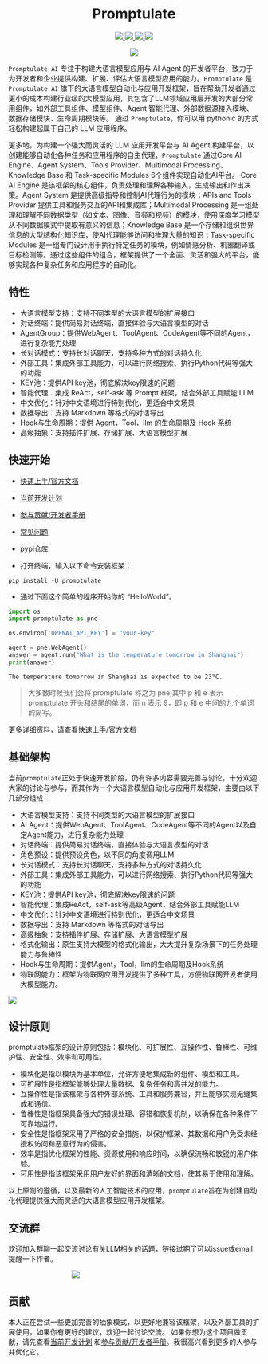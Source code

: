 <h1 align="center">
    Promptulate
</h1>

<p align="center">
    <a target="_blank" href="">
        <img src="https://img.shields.io/github/license/Undertone0809/promptulate.svg?style=flat-square" />
    </a>
    <a target="_blank" href=''>
        <img src="https://img.shields.io/github/release/Undertone0809/promptulate/all.svg?style=flat-square"/>
    </a>
    <a target="_blank" href=''>
        <img src="https://bestpractices.coreinfrastructure.org/projects/3018/badge"/>
   </a>
    <a target="_blank" href=''>
        <img src="https://static.pepy.tech/personalized-badge/promptulate?period=month&units=international_system&left_color=grey&right_color=blue&left_text=Downloads/Week"/>
    </a>
</p>

<p align="center">
  <img src="https://zeeland-bucket.oss-cn-beijing.aliyuncs.com/images/promptulate_logo_new.png"/>
</p>

`Promptulate AI` 专注于构建大语言模型应用与 AI Agent 的开发者平台，致力于为开发者和企业提供构建、扩展、评估大语言模型应用的能力。`Promptulate` 是 `Promptulate AI` 旗下的大语言模型自动化与应用开发框架，旨在帮助开发者通过更小的成本构建行业级的大模型应用，其包含了LLM领域应用层开发的大部分常用组件，如外部工具组件、模型组件、Agent 智能代理、外部数据源接入模块、数据存储模块、生命周期模块等。 通过 `Promptulate`，你可以用 pythonic 的方式轻松构建起属于自己的 LLM 应用程序。

更多地，为构建一个强大而灵活的 LLM 应用开发平台与 AI Agent 构建平台，以创建能够自动化各种任务和应用程序的自主代理，`Promptulate` 通过Core
AI Engine、Agent System、Tools Provider、Multimodal Processing、Knowledge Base 和 Task-specific Modules
6个组件实现自动化AI平台。 Core AI Engine 是该框架的核心组件，负责处理和理解各种输入，生成输出和作出决策。Agent
System 是提供高级指导和控制AI代理行为的模块；APIs and Tools Provider 提供工具和服务交互的API和集成库；Multimodal
Processing 是一组处理和理解不同数据类型（如文本、图像、音频和视频）的模块，使用深度学习模型从不同数据模式中提取有意义的信息；Knowledge
Base 是一个存储和组织世界信息的大型结构化知识库，使AI代理能够访问和推理大量的知识；Task-specific
Modules 是一组专门设计用于执行特定任务的模块，例如情感分析、机器翻译或目标检测等。通过这些组件的组合，框架提供了一个全面、灵活和强大的平台，能够实现各种复杂任务和应用程序的自动化。

## 特性

- 大语言模型支持：支持不同类型的大语言模型的扩展接口
- 对话终端：提供简易对话终端，直接体验与大语言模型的对话
- AgentGroup：提供WebAgent、ToolAgent、CodeAgent等不同的Agent，进行复杂能力处理
- 长对话模式：支持长对话聊天，支持多种方式的对话持久化
- 外部工具：集成外部工具能力，可以进行网络搜索、执行Python代码等强大的功能
- KEY池：提供API key池，彻底解决key限速的问题
- 智能代理：集成 ReAct，self-ask 等 Prompt 框架，结合外部工具赋能 LLM
- 中文优化：针对中文语境进行特别优化，更适合中文场景
- 数据导出：支持 Markdown 等格式的对话导出
- Hook与生命周期：提供 Agent，Tool，llm 的生命周期及 Hook 系统
- 高级抽象：支持插件扩展、存储扩展、大语言模型扩展

## 快速开始

- [快速上手/官方文档](https://undertone0809.github.io/promptulate/#/)
- [当前开发计划](https://undertone0809.github.io/promptulate/#/other/plan)
- [参与贡献/开发者手册](https://undertone0809.github.io/promptulate/#/other/contribution)
- [常见问题](https://undertone0809.github.io/promptulate/#/other/faq)
- [pypi仓库](https://pypi.org/project/promptulate/)

- 打开终端，输入以下命令安装框架：

```shell script
pip install -U promptulate  
```

- 通过下面这个简单的程序开始你的 “HelloWorld”。

```python
import os
import promptulate as pne

os.environ['OPENAI_API_KEY'] = "your-key"

agent = pne.WebAgent()
answer = agent.run("What is the temperature tomorrow in Shanghai")
print(answer)
```

```
The temperature tomorrow in Shanghai is expected to be 23°C.
```

> 大多数时候我们会将 promptulate 称之为 pne,其中 p 和 e 表示 promptulate 开头和结尾的单词，而 n 表示 9，即 p 和 e 中间的九个单词的简写。

更多详细资料，请查看[快速上手/官方文档](https://undertone0809.github.io/promptulate/#/)

## 基础架构

当前`promptulate`正处于快速开发阶段，仍有许多内容需要完善与讨论，十分欢迎大家的讨论与参与，而其作为一个大语言模型自动化与应用开发框架，主要由以下几部分组成：

- 大语言模型支持：支持不同类型的大语言模型的扩展接口
- AI Agent：提供WebAgent、ToolAgent、CodeAgent等不同的Agent以及自定Agent能力，进行复杂能力处理
- 对话终端：提供简易对话终端，直接体验与大语言模型的对话
- 角色预设：提供预设角色，以不同的角度调用LLM
- 长对话模式：支持长对话聊天，支持多种方式的对话持久化
- 外部工具：集成外部工具能力，可以进行网络搜索、执行Python代码等强大的功能
- KEY池：提供API key池，彻底解决key限速的问题
- 智能代理：集成ReAct，self-ask等高级Agent，结合外部工具赋能LLM
- 中文优化：针对中文语境进行特别优化，更适合中文场景
- 数据导出：支持 Markdown 等格式的对话导出
- 高级抽象：支持插件扩展、存储扩展、大语言模型扩展
- 格式化输出：原生支持大模型的格式化输出，大大提升复杂场景下的任务处理能力与鲁棒性
- Hook与生命周期：提供Agent，Tool，llm的生命周期及Hook系统
- 物联网能力：框架为物联网应用开发提供了多种工具，方便物联网开发者使用大模型能力。


<img src="https://zeeland-bucket.oss-cn-beijing.aliyuncs.com/images/20230704180202.png"/>

## 设计原则

promptulate框架的设计原则包括：模块化、可扩展性、互操作性、鲁棒性、可维护性、安全性、效率和可用性。

- 模块化是指以模块为基本单位，允许方便地集成新的组件、模型和工具。
- 可扩展性是指框架能够处理大量数据、复杂任务和高并发的能力。
- 互操作性是指该框架与各种外部系统、工具和服务兼容，并且能够实现无缝集成和通信。
- 鲁棒性是指框架具备强大的错误处理、容错和恢复机制，以确保在各种条件下可靠地运行。
- 安全性是指框架采用了严格的安全措施，以保护框架、其数据和用户免受未经授权访问和恶意行为的侵害。
- 效率是指优化框架的性能、资源使用和响应时间，以确保流畅和敏锐的用户体验。
- 可用性是指该框架采用用户友好的界面和清晰的文档，使其易于使用和理解。

以上原则的遵循，以及最新的人工智能技术的应用，`promptulate`旨在为创建自动化代理提供强大而灵活的大语言模型应用开发框架。

## 交流群

欢迎加入群聊一起交流讨论有关LLM相关的话题，链接过期了可以issue或email提醒一下作者。

<div style="width: 250px;margin: 0 auto;">
    <img src="https://zeeland-bucket.oss-cn-beijing.aliyuncs.com/images/20231105165950.png"/>
</div>


## 贡献

本人正在尝试一些更加完善的抽象模式，以更好地兼容该框架，以及外部工具的扩展使用，如果你有更好的建议，欢迎一起讨论交流。
如果你想为这个项目做贡献，请先查看[当前开发计划](https://undertone0809.github.io/promptulate/#/other/plan)
和[参与贡献/开发者手册](https://undertone0809.github.io/promptulate/#/other/contribution)。我很高兴看到更多的人参与并优化它。
